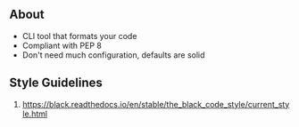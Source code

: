 ## About
* CLI tool that formats your code
* Compliant with PEP 8
* Don't need much configuration, defaults are solid
## Style Guidelines
1. https://black.readthedocs.io/en/stable/the_black_code_style/current_style.html
